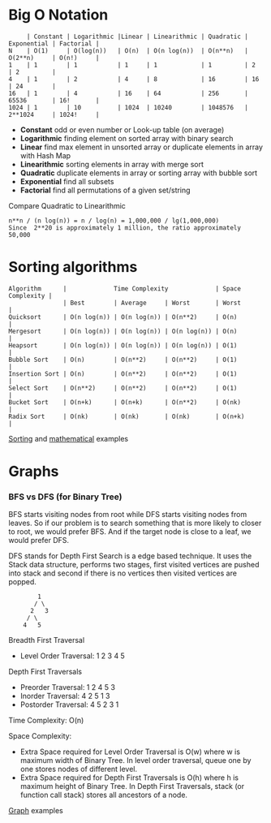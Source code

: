 # Big O Notation
```
     | Constant | Logarithmic |Linear | Linearithmic | Quadratic | Exponential | Factorial |
N    | O(1)     | O(log(n))   | O(n)  | O(n log(n))  | O(n**n)   | O(2**n)     | O(n!)     |
1    | 1        | 1           | 1     | 1            | 1         | 2           | 2         |
4    | 1        | 2           | 4     | 8            | 16        | 16          | 24        |
16   | 1        | 4           | 16    | 64           | 256       | 65536       | 16!       |
1024 | 1        | 10          | 1024  | 10240        | 1048576   | 2**1024     | 1024!     |
```
- **Constant** odd or even number or Look-up table (on average)
- **Logarithmic** finding element on sorted array with binary search
- **Linear** find max element in unsorted array or duplicate elements in array with Hash Map
- **Linearithmic** sorting elements in array with merge sort
- **Quadratic** duplicate elements in array or sorting array with bubble sort
- **Exponential** find all subsets
- **Factorial** find all permutations of a given set/string

Compare Quadratic to Linearithmic
```
n**n / (n log(n)) = n / log(n) = 1,000,000 / lg(1,000,000)
Since  2**20 is approximately 1 million, the ratio approximately 50,000
```

# Sorting algorithms
```
Algorithm      |             Time Complexity             | Space Complexity |
               | Best        | Average     | Worst       | Worst            |
Quicksort      | O(n log(n)) | O(n log(n)) | O(n**2)     | O(n)             |
Mergesort      | O(n log(n)) | O(n log(n)) | O(n log(n)) | O(n)             |
Heapsort       | O(n log(n)) | O(n log(n)) | O(n log(n)) | O(1)             |
Bubble Sort    | O(n)        | O(n**2)     | O(n**2)     | O(1)             |
Insertion Sort | O(n)        | O(n**2)     | O(n**2)     | O(1)             |
Select Sort    | O(n**2)     | O(n**2)     | O(n**2)     | O(1)             |
Bucket Sort    | O(n+k)      | O(n+k)      | O(n**2)     | O(nk)            |
Radix Sort     | O(nk)       | O(nk)       | O(nk)       | O(n+k)           |
```
[Sorting](sort.py) and [mathematical](math.py) examples

# Graphs
### BFS vs DFS (for Binary Tree)
BFS starts visiting nodes from root while DFS starts visiting nodes from leaves. So if our problem is to search something that is more likely to closer to root, we would prefer BFS. And if the target node is close to a leaf, we would prefer DFS.

DFS stands for Depth First Search is a edge based technique. It uses the Stack data structure, performs two stages, first visited vertices are pushed into stack and second if there is no vertices then visited vertices are popped.
```
        1
       / \
      2   3
     / \
    4   5 
```
Breadth First Traversal
- Level Order Traversal: 1 2 3 4 5

Depth First Traversals
- Preorder Traversal: 1 2 4 5 3 
- Inorder Traversal:  4 2 5 1 3 
- Postorder Traversal: 4 5 2 3 1

Time Complexity: O(n)

Space Complexity:
- Extra Space required for Level Order Traversal is O(w) where w is maximum width of Binary Tree. In level order traversal, queue one by one stores nodes of different level.
- Extra Space required for Depth First Traversals is O(h) where h is maximum height of Binary Tree. In Depth First Traversals, stack (or function call stack) stores all ancestors of a node.

[Graph](graph.py) examples
